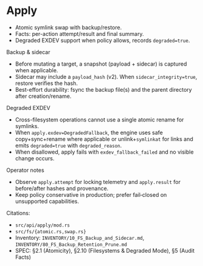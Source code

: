 # Apply

- Atomic symlink swap with backup/restore.
- Facts: per-action attempt/result and final summary.
- Degraded EXDEV support when policy allows, records `degraded=true`.

Backup & sidecar
- Before mutating a target, a snapshot (payload + sidecar) is captured when applicable.
- Sidecar may include a `payload_hash` (v2). When `sidecar_integrity=true`, restore verifies the hash.
- Best-effort durability: fsync the backup file(s) and the parent directory after creation/rename.

Degraded EXDEV
- Cross-filesystem operations cannot use a single atomic rename for symlinks.
- When `apply.exdev=DegradedFallback`, the engine uses safe copy+sync+rename where applicable or unlink+`symlinkat` for links and emits `degraded=true` with `degraded_reason`.
- When disallowed, apply fails with `exdev_fallback_failed` and no visible change occurs.

Operator notes
- Observe `apply.attempt` for locking telemetry and `apply.result` for before/after hashes and provenance.
- Keep policy conservative in production; prefer fail‑closed on unsupported capabilities.

Citations:
- `src/api/apply/mod.rs`
- `src/fs/{atomic.rs,swap.rs}`
- Inventory: `INVENTORY/10_FS_Backup_and_Sidecar.md`, `INVENTORY/80_FS_Backup_Retention_Prune.md`
- SPEC: §2.1 (Atomicity), §2.10 (Filesystems & Degraded Mode), §5 (Audit Facts)
